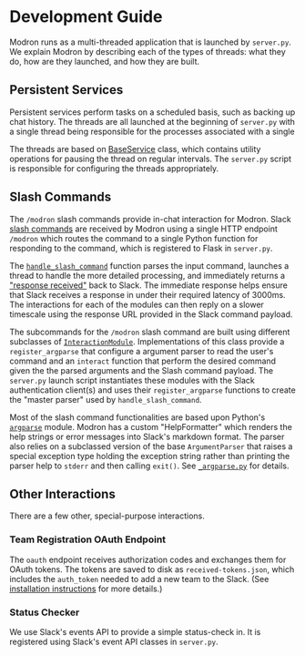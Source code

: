 # Development Guide

Modron runs as a multi-threaded application that is launched by `server.py`.
We explain Modron by describing each of the types of threads:
what they do, how are they launched, and how they are built.

## Persistent Services

Persistent services perform tasks on a scheduled basis, such
as backing up chat history. 
The threads are all launched at the beginning of `server.py` with 
a single thread being responsible for the processes associated with a single
 
The threads are based on [BaseService](../modron/services/__init__.py) class,
which contains utility operations for pausing the thread on regular intervals.
The `server.py` script is responsible for configuring the threads appropriately.

<!--- todo (wardlt): Make the threads read configuration *entirely* from config or
*entirely* from the __init__.py. Having half/half seems confusing -->

## Slash Commands

The `/modron` slash commands provide in-chat interaction for Modron.
Slack [slash commands](https://api.slack.com/interactivity/slash-commands)
are received by Modron using a single HTTP endpoint `/modron` which 
routes the command to a single Python function for responding to the command, 
which is registered to Flask in `server.py`.

The [`handle_slash_command`](../modron/interact/__init__.py) function parses
the input command, launches a thread to handle the more detailed processing, 
and immediately returns a ["response received"](https://api.slack.com/interactivity/slash-commands#best_practices)
back to Slack.
The immediate response helps ensure that Slack receives a response in under their
required latency of 3000ms. 
The interactions for each of the modules can then reply on a slower timescale
using the response URL provided in the Slack command payload.

The subcommands for the `/modron` slash command are built using 
different subclasses of [`InteractionModule`](../modron/interact/base.py).
Implementations of this class provide a `register_argparse` that configure
a argument parser to read the user's command and an `interact` function 
that perform the desired command given the the parsed arguments and
the Slash command payload. 
The `server.py` launch script instantiates these modules with
the Slack authentication client(s) and uses their `register_argparse`
functions to create the "master parser" used by `handle_slash_command`.

Most of the slash command functionalities are based upon 
Python's [`argparse`](https://docs.python.org/3.8/library/argparse.html) module.
Modron has a custom "HelpFormatter" which renders the help strings or error
messages into Slack's markdown format.
The parser also relies on a subclassed version of the base
`ArgumentParser` that raises a special exception type holding the exception 
string rather than printing the parser help to `stderr` and
then calling `exit()`.
See [`_argparse.py`](../modron/interact/_argparse.py) for details.

## Other Interactions

There are a few other, special-purpose interactions.

### Team Registration OAuth Endpoint

The `oauth` endpoint receives authorization codes and exchanges them
for OAuth tokens.
The tokens are saved to disk as `received-tokens.json`, which
includes the `auth_token` needed to add a new team to the Slack.
(See [installation instructions](installation.md#launching-modron-for-first-time)
for more details.)

### Status Checker

We use Slack's events API to provide a simple status-check in.
It is registered using Slack's event API classes in `server.py`.
